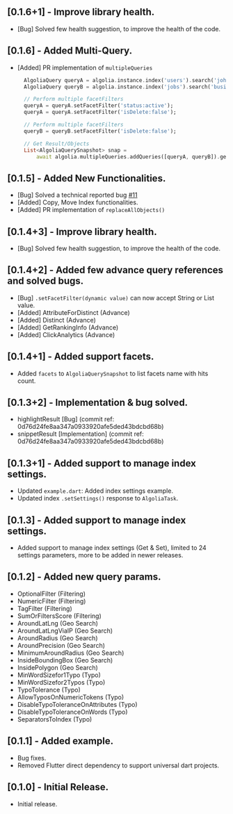 ## [0.1.6+1] - Improve library health.
- [Bug] Solved few health suggestion, to improve the health of the code.

## [0.1.6] - Added Multi-Query.
- [Added] PR implementation of ``multipleQueries``
  ```dart
    AlgoliaQuery queryA = algolia.instance.index('users').search('john');
    AlgoliaQuery queryB = algolia.instance.index('jobs').search('business');

    // Perform multiple facetFilters
    queryA = queryA.setFacetFilter('status:active');
    queryA = queryA.setFacetFilter('isDelete:false');

    // Perform multiple facetFilters
    queryB = queryB.setFacetFilter('isDelete:false');

    // Get Result/Objects
    List<AlgoliaQuerySnapshot> snap =
        await algolia.multipleQueries.addQueries([queryA, queryB]).getObjects();  
  ```

## [0.1.5] - Added New Functionalities.
- [Bug] Solved a technical reported bug [#11](https://github.com/knoxpo/dart_algolia/issues/11)
- [Added] Copy, Move Index functionalities.
- [Added] PR implementation of ``replaceAllObjects()``
 
## [0.1.4+3] - Improve library health.
- [Bug] Solved few health suggestion, to improve the health of the code.

## [0.1.4+2] - Added few advance query references and solved bugs.
- [Bug] `.setFacetFilter(dynamic value)` can now accept String or List<String> value.
- [Added] AttributeForDistinct (Advance)
- [Added] Distinct (Advance)
- [Added] GetRankingInfo (Advance)
- [Added] ClickAnalytics (Advance)

## [0.1.4+1] - Added support facets.
- Added `facets` to ``AlgoliaQuerySnapshot`` to list facets name with hits count.

## [0.1.3+2] - Implementation & bug solved.
- highlightResult [Bug] (commit ref: 0d76d24fe8aa347a0933920afe5ded43bdcbd68b)
- snippetResult [Implementation] (commit ref: 0d76d24fe8aa347a0933920afe5ded43bdcbd68b)

## [0.1.3+1] - Added support to manage index settings.
- Updated `example.dart`: Added index settings example.
- Updated index `.setSettings()` response to `AlgoliaTask`.

## [0.1.3] - Added support to manage index settings.
- Added support to manage index settings (Get & Set), limited to 24 settings parameters, more to be added in newer releases.

## [0.1.2] - Added new query params.
- OptionalFilter (Filtering)
- NumericFilter (Filtering)
- TagFilter (Filtering)
- SumOrFiltersScore (Filtering)
- AroundLatLng (Geo Search)
- AroundLatLngViaIP (Geo Search)
- AroundRadius (Geo Search)
- AroundPrecision (Geo Search)
- MinimumAroundRadius (Geo Search)
- InsideBoundingBox (Geo Search)
- InsidePolygon (Geo Search)
- MinWordSizefor1Typo (Typo)
- MinWordSizefor2Typos (Typo)
- TypoTolerance (Typo)
- AllowTyposOnNumericTokens (Typo)
- DisableTypoToleranceOnAttributes (Typo)
- DisableTypoToleranceOnWords (Typo)
- SeparatorsToIndex (Typo)

## [0.1.1] - Added example.
* Bug fixes.
* Removed Flutter direct dependency to support universal dart projects.

## [0.1.0] - Initial Release.
* Initial release.

